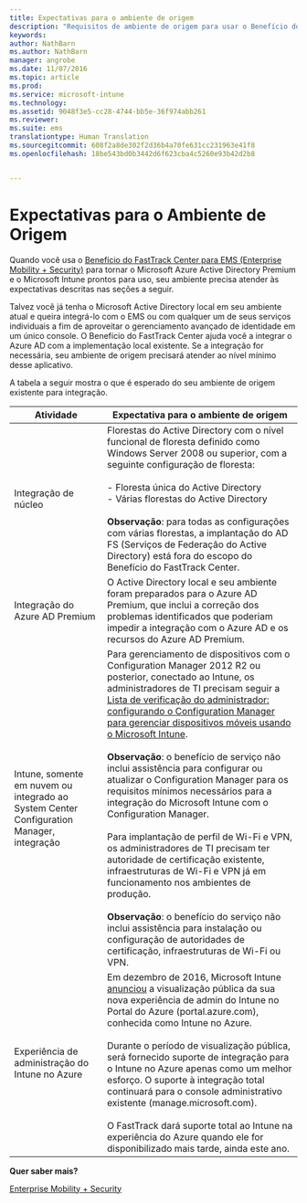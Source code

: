 ```yaml
---
title: Expectativas para o ambiente de origem
description: "Requisitos de ambiente de origem para usar o Benefício do FastTrack Center"
keywords: 
author: NathBarn
ms.author: NathBarn
manager: angrobe
ms.date: 11/07/2016
ms.topic: article
ms.prod: 
ms.service: microsoft-intune
ms.technology: 
ms.assetid: 9048f3e5-cc28-4744-bb5e-36f974abb261
ms.reviewer: 
ms.suite: ems
translationtype: Human Translation
ms.sourcegitcommit: 608f2a8de302f2d36b4a70fe631cc231963e41f8
ms.openlocfilehash: 18be543bd0b3442d6f623cba4c5260e93b42d2b8


---
```



# <a name="source-environment-expectations"></a>Expectativas para o Ambiente de Origem
Quando você usa o [Benefício do FastTrack Center para EMS (Enterprise Mobility + Security)](fasttrack-center-benefit-for-enterprise-mobility-suite-ems.md) para tornar o Microsoft Azure Active Directory Premium e o Microsoft Intune prontos para uso, seu ambiente precisa atender às expectativas descritas nas seções a seguir.

Talvez você já tenha o Microsoft Active Directory local em seu ambiente atual e queira integrá-lo com o EMS ou com qualquer um de seus serviços individuais a fim de aproveitar o gerenciamento avançado de identidade em um único console. O Benefício do FastTrack Center ajuda você a integrar o Azure AD com a implementação local existente. Se a integração for necessária, seu ambiente de origem precisará atender ao nível mínimo desse aplicativo.

A tabela a seguir mostra o que é esperado do seu ambiente de origem existente para integração.

|Atividade|Expectativa para o ambiente de origem|
|------------|----------------------------------|
|Integração de núcleo|Florestas do Active Directory com o nível funcional de floresta definido como Windows Server 2008 ou superior, com a seguinte configuração de floresta:<br /><br />-   Floresta única do Active Directory<br />-   Várias florestas do Active Directory </br></br>**Observação**: para todas as configurações com várias florestas, a implantação do AD FS (Serviços de Federação do Active Directory) está fora do escopo do Benefício do FastTrack Center.|
|Integração do Azure AD Premium|O Active Directory local e seu ambiente foram preparados para o Azure AD Premium, que inclui a correção dos problemas identificados que poderiam impedir a integração com o Azure AD e os recursos do Azure AD Premium.|
|Intune, somente em nuvem ou integrado ao System Center Configuration Manager, integração|Para gerenciamento de dispositivos com o Configuration Manager 2012 R2 ou posterior, conectado ao Intune, os administradores de TI precisam seguir a [Lista de verificação do administrador: configurando o Configuration Manager para gerenciar dispositivos móveis usando o Microsoft Intune](https://technet.microsoft.com/library/jj943763.aspx).</br></br> **Observação**: o benefício de serviço não inclui assistência para configurar ou atualizar o Configuration Manager para os requisitos mínimos necessários para a integração do Microsoft Intune com o Configuration Manager.</br></br>Para implantação de perfil de Wi-Fi e VPN, os administradores de TI precisam ter autoridade de certificação existente, infraestruturas de Wi-Fi e VPN já em funcionamento nos ambientes de produção.</br></br> **Observação**: o benefício do serviço não inclui assistência para instalação ou configuração de autoridades de certificação, infraestruturas de Wi-Fi ou VPN. |
|Experiência de administração do Intune no Azure | Em dezembro de 2016, Microsoft Intune [anunciou](https://blogs.technet.microsoft.com/enterprisemobility/2016/12/07/public-preview-of-intune-on-azure/) a visualização pública da sua nova experiência de admin do Intune no Portal do Azure (portal.azure.com), conhecida como Intune no Azure.<br><br>Durante o período de visualização pública, será fornecido suporte de integração para o Intune no Azure apenas como um melhor esforço. O suporte à integração total continuará para o console administrativo existente (manage.microsoft.com).<br><br>O FastTrack dará suporte total ao Intune na experiência do Azure quando ele for disponibilizado mais tarde, ainda este ano.


**Quer saber mais?**

[Enterprise Mobility + Security](https://www.microsoft.com/en-us/cloud-platform/enterprise-mobility)



<!--HONumber=Jan17_HO3-->


